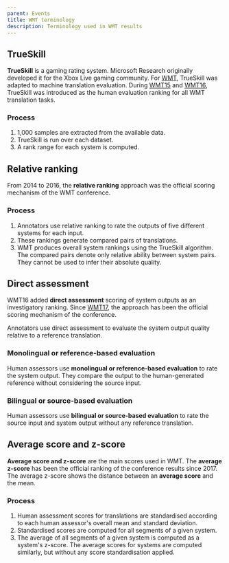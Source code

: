 ```yaml
---
parent: Events
title: WMT terminology 
description: Terminology used in WMT results
---
```


## TrueSkill

**TrueSkill** is a gaming rating system. Microsoft Research originally developed it for the Xbox Live gaming community. 
For [WMT](wmt.md), TrueSkill was adapted to machine translation evaluation. During [WMT15](wmt15.md) and [WMT16](wmt16.md), TrueSkill was introduced as the human evaluation ranking for all WMT translation tasks. 

### Process

1. 1,000 samples are extracted from the available data.
2. TrueSkill is run over each dataset.
3. A rank range for each system is computed. 

## Relative ranking

From 2014 to 2016, the **relative ranking** approach was the official scoring mechanism of the WMT conference. 

### Process

1. Annotators use relative ranking to rate the outputs of five different systems for each input.
2. These rankings generate compared pairs of translations.
3. WMT produces overall system rankings using the TrueSkill algorithm. The compared pairs denote only relative ability between system pairs. They cannot be used to infer their absolute quality. 

## Direct assessment

WMT16 added **direct assessment** scoring of system outputs as an investigatory ranking. Since [WMT17](wmt17.md), the approach has been the official scoring mechanism of the conference.

Annotators use direct assessment to evaluate the system output quality relative to a reference translation.

### Monolingual or reference-based evaluation

Human assessors use **monolingual or reference-based evaluation** to rate the system output. They compare the output to the human-generated reference without considering the source input.

### Bilingual or source-based evaluation

Human assessors use **bilingual or source-based evaluation** to rate the source input and system output without any reference translation.

## Average score and z-score

**Average score and z-score** are the main scores used in WMT.
The **average z-score** has been the official ranking of the conference results since 2017.
The average z-score shows the distance between an **average score** and the mean.

### Process

1. Human assessment scores for translations are standardised according to each human assessor's overall mean and standard deviation.
2. Standardised scores are computed for all segments of a given system.
3. The average of all segments of a given system is computed as a system's z-score. The average scores for systems are computed similarly, but without any score standardisation applied.
